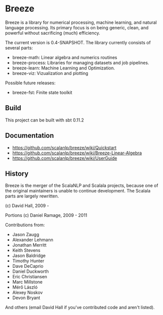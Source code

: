 # Breeze 

Breeze is a library for numerical processing, machine learning, and natural language processing.
Its primary focus is on being generic, clean, and powerful without sacrificing (much) efficiency.

The current version is 0.4-SNAPSHOT. The library currently consists of several parts: 

* breeze-math: Linear algebra and numerics routines
* breeze-process: Libraries for managing datasets and job pipelines.
* breeze-learn: Machine Learning and Optimization.
* breeze-viz: Vizualization and plotting

Possible future releases:

* breeze-fst: Finite state toolkit

## Build

This project can be built with sbt 0.11.2

## Documentation

* https://github.com/scalanlp/breeze/wiki/Quickstart
* https://github.com/scalanlp/breeze/wiki/Breeze-Linear-Algebra
* https://github.com/scalanlp/breeze/wiki/UserGuide


## History

Breeze is the merger of the ScalaNLP and Scalala projects, because  one of the original maintainers is unable to continue development. The Scalala parts are largely rewritten.

(c) David Hall, 2009 -

Portions (c) Daniel Ramage, 2009 - 2011

Contributions from:

* Jason Zaugg <retronym>
* Alexander Lehmann <afwlehmann>
* Jonathan Merritt <lancelet>
* Keith Stevens <fozziethebeat>
* Jason Baldridge <jasonbaldridge>
* Timothy Hunter <tjhunter>
* Dave DeCaprio <DaveDeCaprio>
* Daniel Duckworth <duckworthd>
* Eric Christiansen <emchristiansen>
* Marc Millstone <splittingfield>
* Mérő László <laci37>
* Alexey Noskov <alno>
* Devon Bryant <devonbryant>

And others (email David Hall if you've contributed code and aren't listed).

